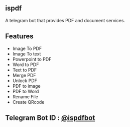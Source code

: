 ispdf
-
A telegram bot that provides PDF and document services.

Features
-
- Image To PDF
- Image To text
- Powerpoint to PDF
- Word to PDF
- Text to PDF
- Merge PDF
- Unlock PDF
- PDF to image
- PDF to Word
- Rename File
- Create QRcode

**Telegram Bot ID : [@ispdfbot](https://t.me/ispdfbot)**
-
